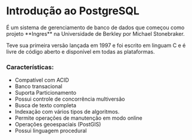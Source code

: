 # Introdução ao PostgreSQL

<p>É um sistema de gerenciamento de banco de dados que começou como projeto **Ingres** na Universidade de Berkley por Michael Stonebraker.</p>
<p>Teve sua primeira versão lançada em 1997 e foi escrito em linguam C e é livre de código aberto e disponível em todas as plataformas.</p>

### Características:
- Compatível com ACID
- Banco transacional
- Suporta Particionamento
- Possui controle de concorrência multiversão
- Busca de texto completa
- Indexação com vários tipos de algoritmos.
- Permite operações de manutenção em modo online
- Operações geoespaciais (PostGIS)
- Possui linguagem procedural
